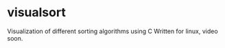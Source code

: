 visualsort
==========

Visualization of different sorting algorithms using C
Written for linux, video soon.
